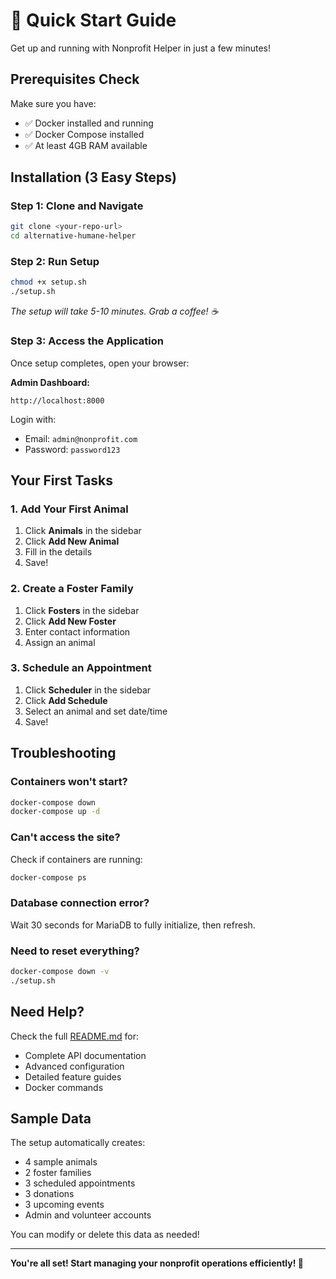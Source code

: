 # 🚀 Quick Start Guide

Get up and running with Nonprofit Helper in just a few minutes!

## Prerequisites Check

Make sure you have:
- ✅ Docker installed and running
- ✅ Docker Compose installed
- ✅ At least 4GB RAM available

## Installation (3 Easy Steps)

### Step 1: Clone and Navigate
```bash
git clone <your-repo-url>
cd alternative-humane-helper
```

### Step 2: Run Setup
```bash
chmod +x setup.sh
./setup.sh
```

*The setup will take 5-10 minutes. Grab a coffee! ☕*

### Step 3: Access the Application

Once setup completes, open your browser:

**Admin Dashboard:**
```
http://localhost:8000
```

Login with:
- Email: `admin@nonprofit.com`
- Password: `password123`

## Your First Tasks

### 1. Add Your First Animal
1. Click **Animals** in the sidebar
2. Click **Add New Animal**
3. Fill in the details
4. Save!

### 2. Create a Foster Family
1. Click **Fosters** in the sidebar
2. Click **Add New Foster**
3. Enter contact information
4. Assign an animal

### 3. Schedule an Appointment
1. Click **Scheduler** in the sidebar
2. Click **Add Schedule**
3. Select an animal and set date/time
4. Save!

## Troubleshooting

### Containers won't start?
```bash
docker-compose down
docker-compose up -d
```

### Can't access the site?
Check if containers are running:
```bash
docker-compose ps
```

### Database connection error?
Wait 30 seconds for MariaDB to fully initialize, then refresh.

### Need to reset everything?
```bash
docker-compose down -v
./setup.sh
```

## Need Help?

Check the full [README.md](README.md) for:
- Complete API documentation
- Advanced configuration
- Detailed feature guides
- Docker commands

## Sample Data

The setup automatically creates:
- 4 sample animals
- 2 foster families
- 3 scheduled appointments
- 3 donations
- 3 upcoming events
- Admin and volunteer accounts

You can modify or delete this data as needed!

---

**You're all set! Start managing your nonprofit operations efficiently! 🐾**

